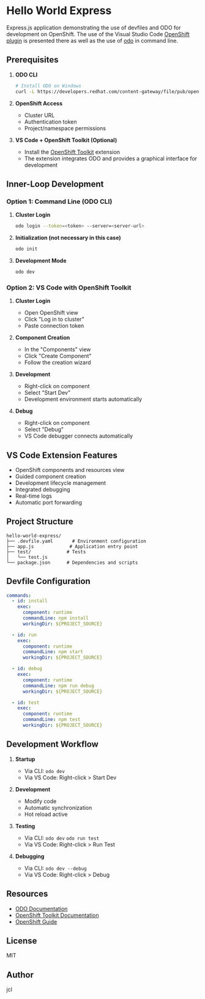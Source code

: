 # Hello World Express

Express.js application demonstrating the use of devfiles and ODO for development on OpenShift.
The use of the Visual Studio Code [OpenShift plugin](https://marketplace.visualstudio.com/items?itemName=redhat.vscode-openshift-connector) is presented there as well as the use of [odo](https://odo.dev/) in command line.

## Prerequisites

1. **ODO CLI**
   ```bash
   # Install ODO on Windows
   curl -L https://developers.redhat.com/content-gateway/file/pub/openshift-v4/clients/odo/v3.16.1/odo-windows-amd64.exe -o odo.exe
   ```

3. **OpenShift Access**
   - Cluster URL
   - Authentication token
   - Project/namespace permissions

2. **VS Code + OpenShift Toolkit (Optional)**
   - Install the [OpenShift Toolkit](https://marketplace.visualstudio.com/items?itemName=redhat.vscode-openshift-connector) extension
   - The extension integrates ODO and provides a graphical interface for development

## Inner-Loop Development

### Option 1: Command Line (ODO CLI)

1. **Cluster Login**
   ```bash
   odo login --token=<token> --server=<server-url>
   ```

2. **Initialization (not necessary in this case)**
   ```bash
   odo init
   ```

3. **Development Mode**
   ```bash
   odo dev
   ```

### Option 2: VS Code with OpenShift Toolkit

1. **Cluster Login**
   - Open OpenShift view
   - Click "Log in to cluster"
   - Paste connection token

2. **Component Creation**
   - In the "Components" view
   - Click "Create Component"
   - Follow the creation wizard

3. **Development**
   - Right-click on component
   - Select "Start Dev"
   - Development environment starts automatically

4. **Debug**
   - Right-click on component
   - Select "Debug"
   - VS Code debugger connects automatically

## VS Code Extension Features

- OpenShift components and resources view
- Guided component creation
- Development lifecycle management
- Integrated debugging
- Real-time logs
- Automatic port forwarding

## Project Structure

```
hello-world-express/
├── .devfile.yaml       # Environment configuration
├── app.js             # Application entry point
├── test/             # Tests
│   └── test.js
└── package.json      # Dependencies and scripts
```

## Devfile Configuration

```yaml
commands:
  - id: install
    exec:
      component: runtime
      commandLine: npm install
      workingDir: ${PROJECT_SOURCE}

  - id: run
    exec:
      component: runtime
      commandLine: npm start
      workingDir: ${PROJECT_SOURCE}

  - id: debug
    exec:
      component: runtime
      commandLine: npm run debug
      workingDir: ${PROJECT_SOURCE}

  - id: test
    exec:
      component: runtime
      commandLine: npm test
      workingDir: ${PROJECT_SOURCE}
```

## Development Workflow

1. **Startup**
   - Via CLI: `odo dev`
   - Via VS Code: Right-click > Start Dev

2. **Development**
   - Modify code
   - Automatic synchronization
   - Hot reload active

3. **Testing**
   - Via CLI: `odo dev`
              `odo run test`
   - Via VS Code: Right-click > Run Test

4. **Debugging**
   - Via CLI: `odo dev --debug`
   - Via VS Code: Right-click > Debug

## Resources

- [ODO Documentation](https://odo.dev/docs)
- [OpenShift Toolkit Documentation](https://marketplace.visualstudio.com/items?itemName=redhat.vscode-openshift-connector)
- [OpenShift Guide](https://docs.openshift.com)

## License

MIT

## Author

jcl
